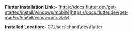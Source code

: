 **Flutter installation Link:-** [https://docs.flutter.dev/get-started/install/windows/mobile](https://docs.flutter.dev/get-started/install/windows/mobile)

**Installed Location:-** C:\\Users\\chand\\dev\\flutter


